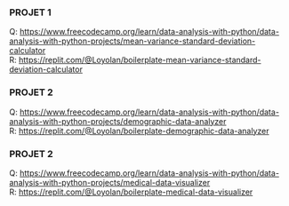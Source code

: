 ### PROJET 1
Q: https://www.freecodecamp.org/learn/data-analysis-with-python/data-analysis-with-python-projects/mean-variance-standard-deviation-calculator </br>
R: https://replit.com/@Loyolan/boilerplate-mean-variance-standard-deviation-calculator </br>

### PROJET 2
Q: https://www.freecodecamp.org/learn/data-analysis-with-python/data-analysis-with-python-projects/demographic-data-analyzer </br>
R: https://replit.com/@Loyolan/boilerplate-demographic-data-analyzer </br>

### PROJET 2
Q: https://www.freecodecamp.org/learn/data-analysis-with-python/data-analysis-with-python-projects/medical-data-visualizer </br>
R: https://replit.com/@Loyolan/boilerplate-medical-data-visualizer </br>
